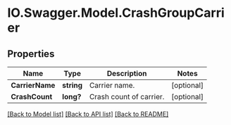 # IO.Swagger.Model.CrashGroupCarrier
## Properties

Name | Type | Description | Notes
------------ | ------------- | ------------- | -------------
**CarrierName** | **string** | Carrier name. | [optional] 
**CrashCount** | **long?** | Crash count of carrier. | [optional] 

[[Back to Model list]](../README.md#documentation-for-models) [[Back to API list]](../README.md#documentation-for-api-endpoints) [[Back to README]](../README.md)

